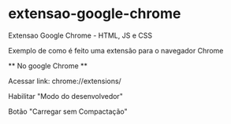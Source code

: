 # extensao-google-chrome
Extensao Google Chrome - HTML, JS e CSS

Exemplo de como é feito uma extensão para o navegador Chrome

** No google Chrome **

Acessar link: chrome://extensions/

Habilitar "Modo do desenvolvedor"

Botão "Carregar sem Compactação"
